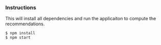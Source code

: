 ### Instructions

This will install all dependencies and 
run the applicaiton to compute the 
recommendations.

```
$ npm install
$ npm start
```
